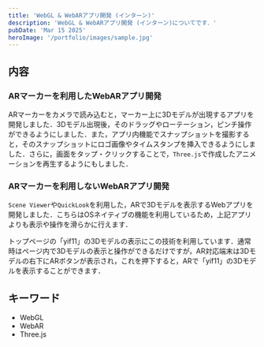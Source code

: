 ```yaml
---
title: 'WebGL & WebARアプリ開発 (インターン)'
description: 'WebGL & WebARアプリ開発 (インターン)についてです．'
pubDate: 'Mar 15 2025'
heroImage: '/portfolio/images/sample.jpg'
---
```


## 内容
### ARマーカーを利用したWebARアプリ開発
ARマーカーをカメラで読み込むと，マーカー上に3Dモデルが出現するアプリを開発しました．3Dモデル出現後，そのドラッグやローテーション，ピンチ操作ができるようにしました．また，アプリ内機能でスナップショットを撮影すると，そのスナップショットにロゴ画像やタイムスタンプを挿入できるようにしました．さらに，画面をタップ・クリックすることで，`Three.js`で作成したアニメーションを再生するようにもしました．

### ARマーカーを利用しないWebARアプリ開発
`Scene Viewer`や`QuickLook`を利用した，ARで3Dモデルを表示するWebアプリを開発しました．こちらはOSネイティブの機能を利用しているため，上記アプリよりも表示や操作を滑らかに行えます．

トップページの「yif11」の3Dモデルの表示にこの技術を利用しています．通常時はページ内で3Dモデルの表示と操作ができるだけですが，AR対応端末は3Dモデルの右下にARボタンが表示され，これを押下すると，ARで「yif11」の3Dモデルを表示することができます．

## キーワード
- WebGL
- WebAR
- Three.js